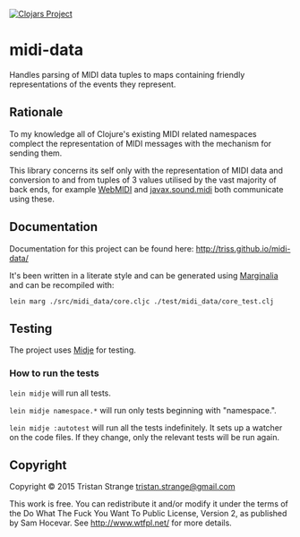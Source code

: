 [![Clojars Project](http://clojars.org/org.clojars.triss/midi-data/latest-version.svg)](http://clojars.org/org.clojars.triss/midi-data)

# midi-data

Handles parsing of MIDI data tuples to maps containing friendly representations
of the events they represent.

## Rationale

To my knowledge all of Clojure's existing MIDI related namespaces complect the
representation of MIDI messages with the mechanism for sending them.

This library concerns its self only with the representation of MIDI data and
conversion to and from tuples of 3 values utilised by the vast majority of
back ends, for example [WebMIDI](http://www.w3.org/TR/webmidi/) 
and [javax.sound.midi](http://docs.oracle.com/javase/7/docs/api/javax/sound/midi/package-summary.html)
both communicate using these.

## Documentation

Documentation for this project can be found here: http://triss.github.io/midi-data/ 

It's been written in a literate style and can be generated using
[Marginalia](https://github.com/gdeer81/marginalia) and can be recompiled
with:
```
lein marg ./src/midi_data/core.cljc ./test/midi_data/core_test.clj
```
## Testing

The project uses [Midje](https://github.com/marick/Midje/) for testing.

### How to run the tests

`lein midje` will run all tests.

`lein midje namespace.*` will run only tests beginning with "namespace.".

`lein midje :autotest` will run all the tests indefinitely. It sets up a
watcher on the code files. If they change, only the relevant tests will be
run again.

## Copyright

Copyright © 2015 Tristan Strange <tristan.strange@gmail.com>

This work is free. You can redistribute it and/or modify it under the
terms of the Do What The Fuck You Want To Public License, Version 2,
as published by Sam Hocevar. See http://www.wtfpl.net/ for more details.
